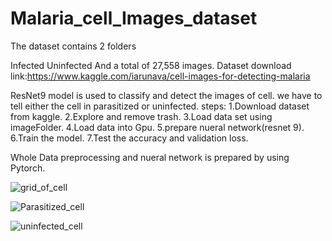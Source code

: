 # Malaria_cell_Images_dataset
The dataset contains 2 folders

Infected
Uninfected
And a total of 27,558 images.
Dataset download link:https://www.kaggle.com/iarunava/cell-images-for-detecting-malaria

ResNet9 model is used to classify and detect the images of cell.
we have to tell either the cell in parasitized or uninfected.
steps:
1.Download dataset from kaggle.
2.Explore and remove trash.
3.Load data set using imageFolder.
4.Load data into Gpu.
5.prepare nueral network(resnet 9).
6.Train the model.
7.Test the accuracy and validation loss.

Whole Data preprocessing and nueral network is prepared by using Pytorch.


![grid_of_cell](https://user-images.githubusercontent.com/54842624/104820328-135b8d00-585a-11eb-8687-ad91b735de7d.png)

![Parasitized_cell](https://user-images.githubusercontent.com/54842624/104820359-46058580-585a-11eb-9475-d1035180da59.png)

![uninfected_cell](https://user-images.githubusercontent.com/54842624/104820376-5158b100-585a-11eb-81a6-8b2498b172d8.png)
